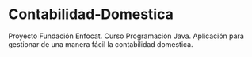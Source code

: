 # Contabilidad-Domestica
Proyecto Fundación Enfocat. Curso Programación Java. Aplicación para gestionar de una manera fácil la contabilidad domestica.

